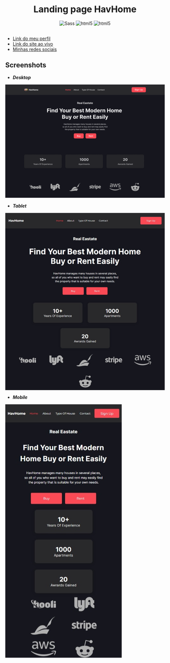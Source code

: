 <h1 align="center">Landing page HavHome</h1>

<div align="center"> 
<img alt="Sass" src="https://img.shields.io/badge/-Sass-CC6699?style=flat-square&logo=sass&logoColor=white" />
<img alt="html5" src="https://img.shields.io/badge/-CSS-blue?style=flat-square&logo=css3&logoColor=white" />
<img alt="html5" src="https://img.shields.io/badge/-HTML5-E34F26?style=flat-square&logo=html5&logoColor=white" />

</div>

<br>

- [Link do meu perfil](https://github.com/EriickW)
- [Link do site ao vivo](https://eriickw.github.io/HavHome/)
- [Minhas redes sociais](https://eriickw.github.io/linktree-main/)

## Screenshots

- ***Desktop***

<img src="img/screenshot.png">

<br>

- ***Tablet***

<img align="center" src="img/Tablet.jpeg">

<br>

- ***Mobile***

<img align="center" src="img/Mobile.jpeg">
